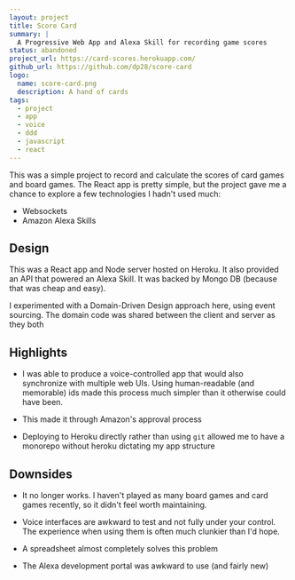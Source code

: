 ```yaml
---
layout: project
title: Score Card
summary: |
  A Progressive Web App and Alexa Skill for recording game scores
status: abandoned
project_url: https://card-scores.herokuapp.com/
github_url: https://github.com/dp28/score-card
logo:
  name: score-card.png
  description: A hand of cards
tags:
  - project
  - app
  - voice
  - ddd
  - javascript
  - react
---
```


This was a simple project to record and calculate the scores of card games and
board games. The React app is pretty simple, but the project gave me a chance
to explore a few technologies I hadn't used much:

- Websockets
- Amazon Alexa Skills

## Design

This was a React app and Node server hosted on Heroku. It also provided an API
that powered an Alexa Skill. It was backed by Mongo DB (because that was cheap
and easy).

I experimented with a Domain-Driven Design approach here, using event sourcing.
The domain code was shared between the client and server as they both

## Highlights

- I was able to produce a voice-controlled app that would also synchronize with
  multiple web UIs. Using human-readable (and memorable) ids made this process
  much simpler than it otherwise could have been.

- This made it through Amazon's approval process

- Deploying to Heroku directly rather than using `git` allowed me to have a
  monorepo without heroku dictating my app structure

## Downsides

- It no longer works. I haven't played as many board games and card games
  recently, so it didn't feel worth maintaining.

- Voice interfaces are awkward to test and not fully under your control. The
  experience when using them is often much clunkier than I'd hope.

- A spreadsheet almost completely solves this problem

- The Alexa development portal was awkward to use (and fairly new)
